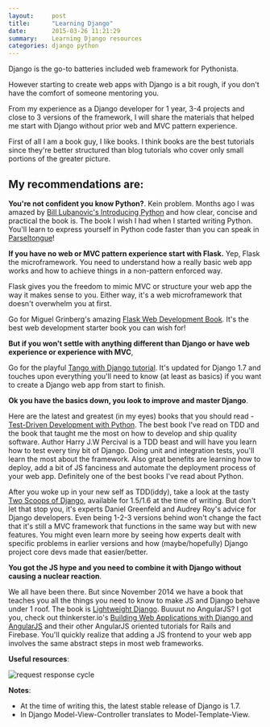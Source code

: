 ```yaml
---
layout:     post
title:      "Learning Django"
date:       2015-03-26 11:21:29
summary:    Learning Django resources
categories: django python
---
```


Django is the go-to batteries included web framework for Pythonista.

However starting to create web apps with Django is a bit rough,
if you don't have the comfort of someone mentoring you.

From my experience as a Django developer for 1 year, 3-4 projects and close to 3 versions of the framework,
I will share the materials that helped me start with Django without
prior web and MVC pattern experience.



First of all I am a book guy, I like books. I think books are the best tutorials since they're better structured than blog tutorials who cover only small portions of the greater picture.



## My recommendations are:


**You're not confident you know Python?**. Kein problem. Months ago I was amazed by [Bill Lubanovic's Introducing Python](http://shop.oreilly.com/product/0636920028659.do) and how clear, concise and practical the book is. The book I wish I had when I started writing Python. You'll learn to express yourself in Python code faster than you can speak in [Parseltongue](http://harrypotter.wikia.com/wiki/Parseltongue)!


**If you have no web or MVC pattern experience start with Flask.** Yep, Flask the microframework. You need to understand how a really basic web app works and how to achieve things in a non-pattern enforced way.

Flask gives you the freedom to mimic MVC or structure your web app the way it makes sense to you. Either way, it's a web microframework that doesn't overwhelm you at first.

Go for Miguel Grinberg's amazing [Flask Web Development Book](http://flaskbook.com/). It's the best web development starter book you can wish for!


**But if you won't settle with anything different than Django or have web experience or experience with MVC**,

Go for the playful [Tango with Django tutorial](http://www.tangowithdjango.com/). It's updated for Django 1.7 and touches upon everything you'll need to know (at least as basics) if you want to create a Django web app from start to finish.


**Ok you have the basics down, you look to improve and master Django**.

Here are the latest and greatest (in my eyes) books that you should read - [Test-Driven Development with Python](http://shop.oreilly.com/product/0636920029533.do). The best book I've read on TDD and the book that taught me the most on how to develop and ship quality software. Author Harry J.W Percival is a TDD beast and will have you learn how to test every tiny bit of Django. Doing unit and integration tests, you'll learn the most about the framework. Also great benefits are learning how to deploy, add a bit of JS fanciness and automate the deployment process of your web app. Definitely one of the best books I've read about Python.


After you woke up in your new self as TDD(iddy), take a look at the tasty [Two Scoops of Django](http://twoscoopspress.org/), available for 1.5/1.6 at the time of writing. But don't let that stop you, it's experts Daniel Greenfeld and Audrey Roy's advice for Django developers. Even being 1-2-3 versions behind won't change the fact that it's still a MVC framework that functions in the same way but with new features. You might even learn more by seeing how experts dealt with specific problems in earlier versions and how (maybe/hopefully) Django project core devs made that easier/better.


**You got the JS hype and you need to combine it with Django without causing a nuclear reaction**.

We all have been there. But since November 2014 we have a book that teaches you all the things you need to know to make JS and Django behave under 1 roof.
The book is [Lightweight Django](http://shop.oreilly.com/product/0636920032502.do). Buuuut no AngularJS? I got you, check out thinkerster.io's [Building Web Applications with Django and AngularJS](https://thinkster.io/django-angularjs-tutorial/) and their other AngularJS oriented tutorials for Rails and Firebase.
You'll quickly realize that adding a JS frontend to your web app involves the same abstract steps in most web frameworks.


**Useful resources**:

![request response cycle](http://rnevius.github.io/django_request_response_cycle.png "request response cycle")


**Notes**:

* At the time of writing this, the latest stable release of Django is 1.7.
* In Django Model-View-Controller translates to Model-Template-View.
